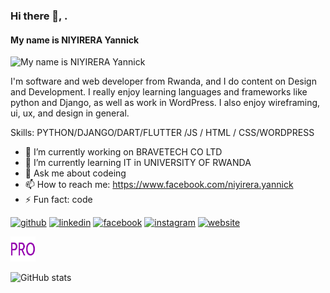 ### Hi there 👋, .
#### My name is NIYIRERA Yannick
![My name is NIYIRERA Yannick](http://www.pramukhdigital.com/wp-content/uploads/2018/07/New-PNC-Animated-Banners.gif)

I'm software and web developer from Rwanda, and I do content on Design and Development. I really enjoy learning languages and frameworks like python and Django, as well as work in WordPress. I also enjoy wireframing, ui, ux, and design in general.

Skills: PYTHON/DJANGO/DART/FLUTTER /JS / HTML / CSS/WORDPRESS

- 🔭 I’m currently working on BRAVETECH CO LTD 
- 🌱 I’m currently learning IT in UNIVERSITY OF RWANDA 
- 💬 Ask me about codeing 
- 📫 How to reach me: https://www.facebook.com/niyirera.yannick 
- ⚡ Fun fact: code 


[<img src='https://cdn.jsdelivr.net/npm/simple-icons@3.0.1/icons/github.svg' alt='github' height='40'>](https://github.com/https://github.com/niyirerayannick/)  [<img src='https://cdn.jsdelivr.net/npm/simple-icons@3.0.1/icons/linkedin.svg' alt='linkedin' height='40'>](https://www.linkedin.com/in/https://www.linkedin.com/in/niyirera-yannick-1792471b4//)  [<img src='https://cdn.jsdelivr.net/npm/simple-icons@3.0.1/icons/facebook.svg' alt='facebook' height='40'>](https://www.facebook.com/https://www.facebook.com/niyirera.yannick)  [<img src='https://cdn.jsdelivr.net/npm/simple-icons@3.0.1/icons/instagram.svg' alt='instagram' height='40'>](https://www.instagram.com/https://www.instagram.com/niyirerayannick//)  [<img src='https://cdn.jsdelivr.net/npm/simple-icons@3.0.1/icons/icloud.svg' alt='website' height='40'>](http://bravetech.co.rw/)  

<a href='https://github.com/pricing'><img src='https://raw.githubusercontent.com/acervenky/animated-github-badges/master/assets/pro.gif' width='40' height='40'></a> 

![GitHub stats](https://github-readme-stats.vercel.app/api?username=https://github.com/niyirerayannick/&show_icons=true)  

